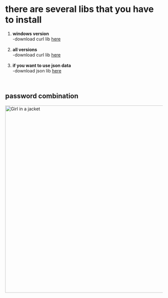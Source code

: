 # there are several libs that you have to install
<ol>
  <li><b>windows version</b><br>
  -download curl lib <a href="https://curl.se/windows/">here</a></li>
    
  <br>
  <li><b>all versions</b><br>
    -download curl lib <a href="https://curl.se/download.html">here</a></li>

  <br>
  <li><b>if you want to use json data</b><br>
    -download json lib <a href="https://github.com/open-source-parsers/jsoncpp/tree/master">here</a></li>
</ol>
<br>
<h2>password combination</h2>
<img src="https://github.com/aditiyasubakti/Cpp-Series/assets/76142476/50239b00-9a60-4bdc-904b-82dcd5af3725.png" alt="Girl in a jacket" width="600" />







